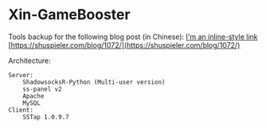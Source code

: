 # Xin-GameBooster

Tools backup for the following blog post (in Chinese):
	[I'm an inline-style link](https://www.google.com)
	[https://shuspieler.com/blog/1072/](https://shuspieler.com/blog/1072/) 


Architecture:

	Server:
		ShadowsocksR-Python (Multi-user version)
		ss-panel v2 
		Apache
		MySQL
	Client:
		SSTap 1.0.9.7
